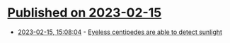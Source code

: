 # [Published on 2023-02-15](index.md)

* [2023-02-15, 15:08:04](https://news.ycombinator.com/item?id=34804800) - [Eyeless centipedes are able to detect sunlight](https://phys.org/news/2023-02-eyeless-centipedes-sunlight.html)
